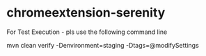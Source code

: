 # chromeextension-serenity

For Test Execution - pls use the following command line

mvn clean verify -Denvironment=staging -Dtags=@modifySettings
